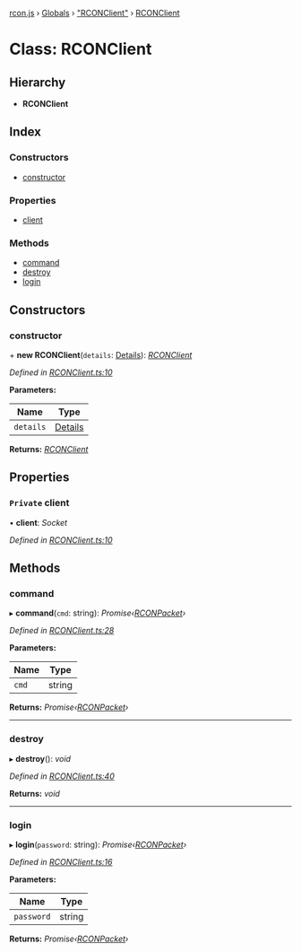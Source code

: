 [rcon.js](../README.md) › [Globals](../globals.md) › ["RCONClient"](../modules/_rconclient_.md) › [RCONClient](_rconclient_.rconclient.md)

# Class: RCONClient

## Hierarchy

* **RCONClient**

## Index

### Constructors

* [constructor](_rconclient_.rconclient.md#constructor)

### Properties

* [client](_rconclient_.rconclient.md#private-client)

### Methods

* [command](_rconclient_.rconclient.md#command)
* [destroy](_rconclient_.rconclient.md#destroy)
* [login](_rconclient_.rconclient.md#login)

## Constructors

###  constructor

\+ **new RCONClient**(`details`: [Details](../modules/_rconclient_.md#details)): *[RCONClient](_rconclient_.rconclient.md)*

*Defined in [RCONClient.ts:10](https://github.com/dylhack/rcon.js/blob/8d79ba5/src/RCONClient.ts#L10)*

**Parameters:**

Name | Type |
------ | ------ |
`details` | [Details](../modules/_rconclient_.md#details) |

**Returns:** *[RCONClient](_rconclient_.rconclient.md)*

## Properties

### `Private` client

• **client**: *Socket*

*Defined in [RCONClient.ts:10](https://github.com/dylhack/rcon.js/blob/8d79ba5/src/RCONClient.ts#L10)*

## Methods

###  command

▸ **command**(`cmd`: string): *Promise‹[RCONPacket](../modules/_codec_.md#rconpacket)›*

*Defined in [RCONClient.ts:28](https://github.com/dylhack/rcon.js/blob/8d79ba5/src/RCONClient.ts#L28)*

**Parameters:**

Name | Type |
------ | ------ |
`cmd` | string |

**Returns:** *Promise‹[RCONPacket](../modules/_codec_.md#rconpacket)›*

___

###  destroy

▸ **destroy**(): *void*

*Defined in [RCONClient.ts:40](https://github.com/dylhack/rcon.js/blob/8d79ba5/src/RCONClient.ts#L40)*

**Returns:** *void*

___

###  login

▸ **login**(`password`: string): *Promise‹[RCONPacket](../modules/_codec_.md#rconpacket)›*

*Defined in [RCONClient.ts:16](https://github.com/dylhack/rcon.js/blob/8d79ba5/src/RCONClient.ts#L16)*

**Parameters:**

Name | Type |
------ | ------ |
`password` | string |

**Returns:** *Promise‹[RCONPacket](../modules/_codec_.md#rconpacket)›*
